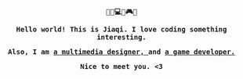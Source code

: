<h4 align="center"><samp> 
  <p>👩‍🎓💻🔮🎮🖤</p> 
  <p>Hello world! This is Jiaqi. I love coding something interesting.</p>
  <p>Also, I am <a href="https://www.behance.net/hellojiaqi">a multimedia designer, </a>and <a href="https://captainceleste.itch.io/">a game developer.</a></p>
  <p>Nice to meet you. <3</p>
</samp></h4>
    
<!---
## Hello world! This is Jiaqi.
- 📍 I'm from Shenzhen and currently based on Hong Kong
- 👩‍🎓 BUPT BEng Digital Media Technology 24' & HKPolyU MSc IME 25'
- 👾 Widespread interest in cs & design & game development
## Contact me & View my projects
- 📧 Contact me by email! -> marycheung021213@gmail.com
- 💻 My portfolio website -> [jiaqi404.github.io](https://jiaqi404.github.io)
- 😊 My social media platform -> [Instagram](https://www.instagram.com/jiaqi_is_me) | [Behance](https://www.behance.net/hellojiaqi)
--->
